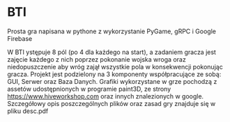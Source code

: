 # BTI
Prosta gra napisana w pythone z wykorzystanie PyGame, gRPC i Google Firebase

W BTI ystępuje 8 pól (po 4 dla każdego na start), a zadaniem gracza jest zajęcie każdego z nich poprzez pokonanie wojska wroga oraz niedopuszczenie aby wróg zajął wszystkie pola w konsekwencji pokonując gracza. Projekt jest podzielony na 3 komponenty współpracujące ze sobą: GUI, Serwer oraz Baza Danych. Grafiki wykorzystane w grze pochodzą z assetów udostępnionych w programie paint3D, ze strony https://www.hiveworkshop.com oraz innych znalezionych w google. Szczegółowy opis poszczególnych plików oraz zasad gry znajduje się w pliku desc.pdf
